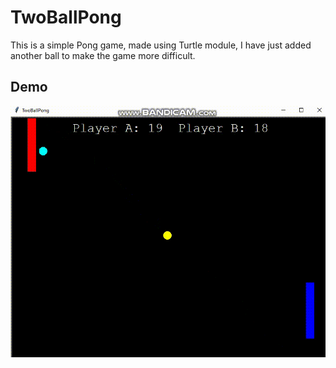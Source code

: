 
# TwoBallPong

This is a simple Pong game, made using Turtle module, I have just added another ball to make the game more difficult.

## Demo

![Demo](https://github.com/SwatejPatil/TwoBallPong/blob/master/Demo%20(2).gif)

  
